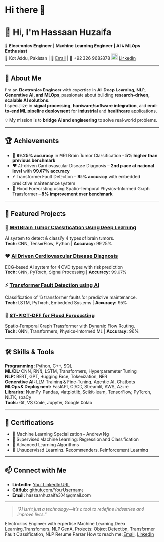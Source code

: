 # Hi there 👋

# 👋 Hi, I'm Hassaan Huzaifa  

**🎯 Electronics Engineer | Machine Learning Engineer | AI & MLOps Enthusiast**  
📍 Kot Addu, Pakistan | 📧 [Email](hassaanhuzaifa304@gmail.com) | 📱 +92 326 9682878  <img width="20" height="20" alt="image" src="https://github.com/user-attachments/assets/0c095e5e-cb50-49fc-aeaa-eeb5331e702d" />  [LinkedIn](https://www.linkedin.com/in/hassaan-huzaifa-928807379?utm_source=share&utm_campaign=share_via&utm_content=profile&utm_medium=android_app)  



---

## 🚀 About Me  
I'm an **Electronics Engineer** with expertise in **AI, Deep Learning, NLP, Generative AI, and MLOps**, passionate about building **research-driven, scalable AI solutions**.  
I specialize in **signal processing**, **hardware/software integration**, and **end-to-end ML pipeline deployment** for **industrial** and **healthcare** applications.  

💡 My mission is to **bridge AI and engineering** to solve real-world problems.  

---

## 🏆 Achievements  
- 🧠 **99.25% accuracy** in MRI Brain Tumor Classification – **5% higher than previous benchmark**  
- ❤️ AI-driven Cardiovascular Disease Diagnosis – **2nd place at national level** with **99.07% accuracy**  
- ⚡ Transformer Fault Detection – **95% accuracy** with embedded predictive maintenance system  
- 🌊 Flood Forecasting using Spatio-Temporal Physics-Informed Graph Transformer – **8% improvement over benchmark**  

---

## 📂 Featured Projects  
### 🧬 **[MRI Brain Tumor Classification Using Deep Learning](#)**  
AI system to detect & classify 4 types of brain tumors.  
**Tech:** CNN, TensorFlow, Python | **Accuracy:** 99.25%  

### ❤️ **[AI Driven Cardiovascular Disease Diagnosis](#)**  
ECG-based AI system for 4 CVD types with risk prediction.  
**Tech:** CNN, PyTorch, Signal Processing | **Accuracy:** 99.07%  

### ⚡ **[Transformer Fault Detection using AI](#)**  
Classification of 16 transformer faults for predictive maintenance.  
**Tech:** LSTM, PyTorch, Embedded Systems | **Accuracy:** 95%  

### 🌊 **[ST-PIGT-DFR for Flood Forecasting](#)**  
Spatio-Temporal Graph Transformer with Dynamic Flow Routing.  
**Tech:** GNN, Transformers, Physics-Informed ML | **Accuracy:** 96%  

---

## 🛠 Skills & Tools  
**Programming:** Python, C++, SQL  
**ML/DL:** CNN, RNN, LSTM, Transformers, Hyperparameter Tuning  
**NLP:** BERT, GPT, Hugging Face, Tokenization, NER  
**Generative AI:** LLM Training & Fine-Tuning, Agentic AI, Chatbots  
**MLOps & Deployment:** FastAPI, CI/CD, Streamlit, AWS, Azure  
**Libraries:** NumPy, Pandas, Matplotlib, Scikit-learn, TensorFlow, PyTorch, NLTK, spaCy  
**Tools:** Git, VS Code, Jupyter, Google Colab  

---

## 📜 Certifications  
- 🏅 Machine Learning Specialization – Andrew Ng  
- 🏅 Supervised Machine Learning: Regression and Classification  
- 🏅 Advanced Learning Algorithms  
- 🏅 Unsupervised Learning, Recommenders, Reinforcement Learning  

---

## 📫 Connect with Me  

- **LinkedIn:** [Your LinkedIn URL](#)  
- **GitHub:** [github.com/YourUsername](#)  
- **Email:** hassaanhuzaifa304@gmail.com  

---

> _“AI isn’t just a technology—it’s a tool to redefine industries and improve lives.”_  

Electronics Engineer with expertise Machine Learning,Deep Learning,Transfomers, NLP GenA,
Projects: Object Detection, Transformer Fault Classification, NLP Resume Parser 
How to reach me: [Email](hassaanhuzaifa304@gmail.com),
 [LinkedIn](https://www.linkedin.com/in/hassaan-huzaifa-928807379?utm_source=share&utm_campaign=share_via&utm_content=profile&utm_medium=android_app)  

<!-- You can add badges, stats, and GIFs as well -->

